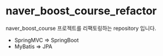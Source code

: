 # naver_boost_course_refactor

naver_boost_course 프로젝트를 리팩토링하는 repository 입니다.

- SpringMVC => SpringBoot
- MyBatis => JPA
